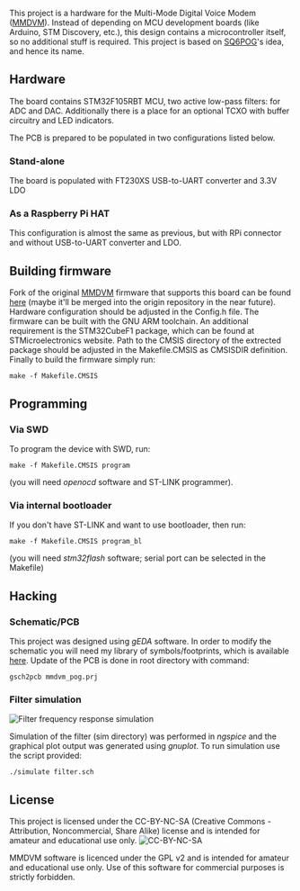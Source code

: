 This project is a hardware for the Multi-Mode Digital Voice Modem ([MMDVM](https://github.com/g4klx/MMDVM)). Instead of depending on MCU development boards (like Arduino, STM Discovery, etc.), this design contains a microcontroller itself, so no additional stuff is required. This project is based on [SQ6POG](https://github.com/sq6pog)'s idea, and hence its name.

## Hardware 
The board contains STM32F105RBT MCU, two active low-pass filters: for ADC and DAC. Additionally there is a place for an optional TCXO with buffer circuitry and LED indicators.

The PCB is prepared to be populated in two configurations listed below.
### Stand-alone
The board is populated with FT230XS USB-to-UART converter and 3.3V LDO

### As a Raspberry Pi HAT
This configuration is almost the same as previous, but with RPi connector and without USB-to-UART converter and LDO.

## Building firmware
Fork of the original [MMDVM](https://github.com/g4klx/MMDVM) firmware that supports this board can be found [here](https://raw.githubusercontent.com/wojciechk8/) (maybe it'll be merged into the origin repository in the near future). Hardware configuration should be adjusted in the Config.h file. The firmware can be built with the GNU ARM toolchain. An additional requirement is the STM32CubeF1 package, which can be found at STMicroelectronics website. Path to the CMSIS directory of the extrected package should be adjusted in the Makefile.CMSIS as CMSISDIR definition. Finally to build the firmware simply run:
```
make -f Makefile.CMSIS
```

## Programming
### Via SWD
To program the device with SWD, run:
```
make -f Makefile.CMSIS program
```
(you will need *openocd* software and ST-LINK programmer).
### Via internal bootloader
If you don't have ST-LINK and want to use bootloader, then run:
```
make -f Makefile.CMSIS program_bl
```
(you will need *stm32flash* software; serial port can be selected in the Makefile)

## Hacking
### Schematic/PCB
This project was designed using *gEDA* software. In order to modify the schematic you will need my library of symbols/footprints, which is available [here](https://github.com/wojciechk8/geda-sym). Update of the PCB is done in root directory with command:
```
gsch2pcb mmdvm_pog.prj
```

### Filter simulation
![Filter frequency response simulation](https://raw.githubusercontent.com/wojciechk8/MMDVM_pog/master/sim/plot/filter.png "Filter frequency response simulation")

Simulation of the filter (sim directory) was performed in *ngspice* and the graphical plot output was generated using *gnuplot*. To run simulation use the script provided:
```
./simulate filter.sch
```

## License
This project is licensed under the CC-BY-NC-SA (Creative Commons - Attribution, Noncommercial, Share Alike) license and is intended for amateur and educational use only.
![CC-BY-NC-SA](https://raw.githubusercontent.com/wojciechk8/MMDVM_pog/master/Cc-by-nc-sa_icon.png "CC-BY-NC-SA")

MMDVM software is licenced under the GPL v2 and is intended for amateur and educational use only. Use of this software for commercial purposes is strictly forbidden.
